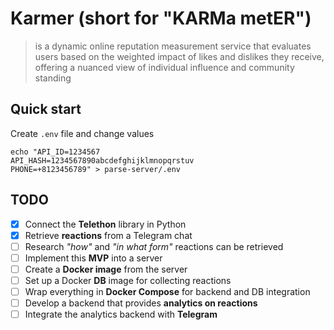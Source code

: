 # Karmer (short for "KARMa metER")
> is a dynamic online reputation measurement service that evaluates users based
> on the weighted impact of likes and dislikes they receive,
> offering a nuanced view of individual influence and community standing

## Quick start

Create `.env` file and change values

```shell
echo "API_ID=1234567
API_HASH=1234567890abcdefghijklmnopqrstuv
PHONE=+8123456789" > parse-server/.env
```

## TODO
- [x] Connect the **Telethon** library in Python
- [x] Retrieve **reactions** from a Telegram chat
- [ ] Research _"how"_ and _"in what form"_ reactions can be retrieved
- [ ] Implement this **MVP** into a server
- [ ] Create a **Docker image** from the server
- [ ] Set up a Docker **DB** image for collecting reactions
- [ ] Wrap everything in **Docker Compose** for backend and DB integration
- [ ] Develop a backend that provides **analytics on reactions**
- [ ] Integrate the analytics backend with **Telegram**
